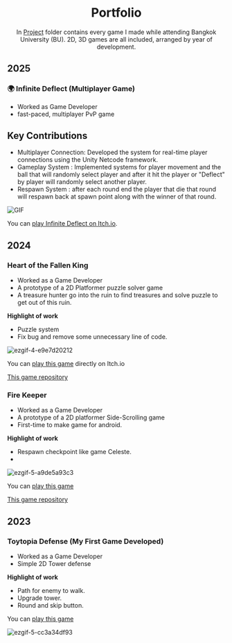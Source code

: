 <div align="center">
  <h1>Portfolio</h1>
</div>
<div align="center">
  
In [Project](https://github.com/pbzpooh123/Chayanon_Yimyam_Port/tree/main/Project) folder contains every game I made while attending Bangkok University (BU). 2D, 3D games are all included, arranged by year of development.
</div>

## 2025

### 🌍 Infinite Deflect (Multiplayer Game)
* Worked as Game Developer
* fast-paced, multiplayer PvP game

## Key Contributions  
- Multiplayer Connection: Developed the system for real-time player connections using the Unity Netcode framework.  
- Gameplay System : Implemented systems for player movement and the ball that will randomly select player and after it hit the player or "Deflect" by player will randomly select another player.
- Respawn System : after each round end the player that die that round will respawn back at spawn point along with the winner of that round.

![ GIF](https://github.com/SuNnY54569/SuNnY54569/blob/acbb43f1d15c94f8ee3fbc2918b130af1eb1f74a/TerraForge%20Trailer.gif)

You can [play Infinite Deflect on Itch.io](https://pbzpooh123.itch.io/infinite-deflect).

## 2024

### Heart of the Fallen King

* Worked as a Game Developer
* A prototype of a 2D Platformer puzzle solver game
* A treasure hunter go into the ruin to find treasures and solve puzzle to get out of this ruin.

**Highlight of work**
- Puzzle system
- Fix bug and remove some unnecessary line of code.


![ezgif-4-e9e7d20212](https://github.com/SuNnY54569/Portfolio/assets/87000150/3e038d8b-536e-4216-9016-399ad9ac2be1)

You can [play this game](https://pbzpooh123.itch.io/heartofthefallenking) directly on Itch.io

[This game repository](https://github.com/SuNnY54569/Portfolio/tree/main/Project/Maggy%20the%20Dinosaur%20V.2)


### Fire Keeper 

* Worked as a Game Developer
* A prototype of a 2D platformer Side-Scrolling game
* First-time to make game for android.

**Highlight of work**
- Respawn checkpoint like game Celeste.
- 

![ezgif-5-a9de5a93c3](https://github.com/SuNnY54569/Portfolio/assets/87000150/57bf5546-5c5f-44a4-b8d6-4c65dc03b92e)

You can [play this game](https://pbzpooh123.itch.io/grassland-adventures) 

[This game repository](https://github.com/SuNnY54569/Portfolio/tree/main/Project/Mission%20Of%20Muzashi)



## 2023

### Toytopia Defense (My First Game Developed)

* Worked as a Game Developer
* Simple 2D Tower defense 

**Highlight of work**
- Path for enemy to walk.
- Upgrade tower.
- Round and skip button.

You can [play this game](https://everlasting8.itch.io/toytopia-defense) 

![ezgif-5-cc3a34df93](https://github.com/SuNnY54569/Portfolio/assets/87000150/e2a05eef-94c2-4db2-8c67-b4b5d85c2342)

